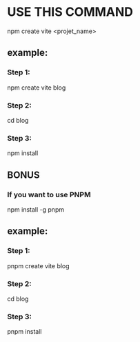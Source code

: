 # USE THIS COMMAND

npm create vite <projet_name>

## example:

### Step 1:
npm create vite blog
### Step 2:
cd blog
### Step 3:
npm install


## BONUS
### If you want to use PNPM
npm install -g pnpm

## example:

### Step 1:
pnpm create vite blog
### Step 2:
cd blog
### Step 3:
pnpm install
